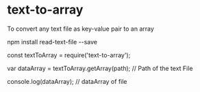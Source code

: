 # text-to-array
To convert any text file as key-value pair to an array

npm install read-text-file --save



const textToArray = require('text-to-array');
 
var dataArray = textToArray.getArray(path); // Path of the text File

console.log(dataArray); // dataArray of file

